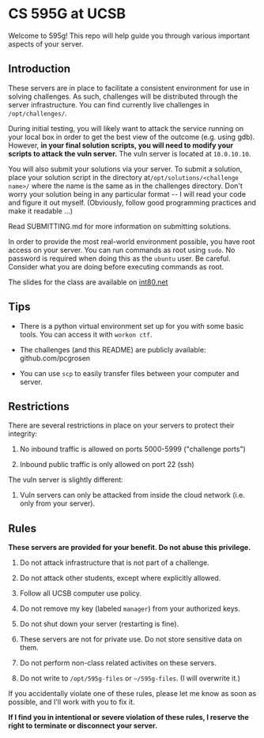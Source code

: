 # CS 595G at UCSB

Welcome to 595g! This repo will help guide you through various important aspects
of your server.

## Introduction

These servers are in place to facilitate a consistent environment for use in
solving challenges. As such, challenges will be distributed through the server
infrastructure. You can find currently live challenges in `/opt/challenges/`.

During initial testing, you will likely want to attack the service running on
your local box in order to get the best view of the outcome (e.g. using gdb).
However, **in your final solution scripts, you will need to modify your scripts
to attack the vuln server.** The vuln server is located at `10.0.10.10`.

You will also submit your solutions via your server. To submit a solution, place
your solution script in the directory at`/opt/solutions/<challenge name>/` where
the name is the same as in the challenges directory. Don't worry your solution
being in any particular format -- I will read your code and figure it out
myself. (Obviously, follow good programming practices and make it readable ...)

Read SUBMITTING.md for more information on submitting solutions.

In order to provide the most real-world environment possible, you have root
access on your server. You can run commands as root using `sudo`. No password is
required when doing this as the `ubuntu` user. Be careful. Consider what you are
doing before executing commands as root.

The slides for the class are available on [int80.net](https://int80.net/cs595g/)

## Tips

* There is a python virtual environment set up for you with some basic tools.
You can access it with `workon ctf`.

* The challenges (and this README) are publicly available: github.com/pcgrosen

* You can use `scp` to easily transfer files between your computer and server.

## Restrictions

There are several restrictions in place on your servers to protect their
integrity:

1. No inbound traffic is allowed on ports 5000-5999 ("challenge ports")

2. Inbound public traffic is only allowed on port 22 (ssh)

The vuln server is slightly different:

1. Vuln servers can only be attacked from inside the cloud network (i.e. only
from your server).

## Rules

**These servers are provided for your benefit. Do not abuse this privilege.**

1. Do not attack infrastructure that is not part of a challenge.

2. Do not attack other students, except where explicitly allowed.

3. Follow all UCSB computer use policy.

4. Do not remove my key (labeled `manager`) from your authorized keys.

5. Do not shut down your server (restarting is fine).

6. These servers are not for private use. Do not store sensitive data on them.

7. Do not perform non-class related activites on these servers.

8. Do not write to `/opt/595g-files` or `~/595g-files`. (I will overwrite it.)

If you accidentally violate one of these rules, please let me know as soon as
possible, and I'll work with you to fix it.

**If I find you in intentional or severe violation of these rules, I reserve the
right to terminate or disconnect your server.**
